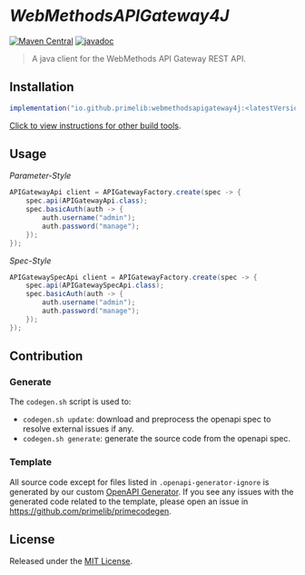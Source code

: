 # *WebMethodsAPIGateway4J*

[![Maven Central](https://img.shields.io/maven-central/v/io.github.primelib/webmethodsapigateway4j)](https://central.sonatype.com/artifact/io.github.primelib/webmethodsapigateway4j)
[![javadoc](https://javadoc.io/badge2/io.github.primelib/webmethodsapigateway4j/javadoc.svg)](https://javadoc.io/doc/io.github.primelib/webmethodsapigateway4j)

> A java client for the WebMethods API Gateway REST API.

## Installation

```gradle
implementation("io.github.primelib:webmethodsapigateway4j:<latestVersion>")
```

[Click to view instructions for other build tools](https://central.sonatype.com/artifact/io.github.primelib/webmethodsapigateway4j).

## Usage

*Parameter-Style*

```java
APIGatewayApi client = APIGatewayFactory.create(spec -> {
    spec.api(APIGatewayApi.class);
    spec.basicAuth(auth -> {
        auth.username("admin");
        auth.password("manage");
    });
});
```

*Spec-Style*

```java
APIGatewaySpecApi client = APIGatewayFactory.create(spec -> {
    spec.api(APIGatewaySpecApi.class);
    spec.basicAuth(auth -> {
        auth.username("admin");
        auth.password("manage");
    });
});
```

## Contribution

### Generate

The `codegen.sh` script is used to:

- `codegen.sh update`: download and preprocess the openapi spec to resolve external issues if any.
- `codegen.sh generate`: generate the source code from the openapi spec.

### Template

All source code except for files listed in `.openapi-generator-ignore` is generated by our custom [OpenAPI Generator](https://github.com/primelib/primecodegen).
If you see any issues with the generated code related to the template, please open an issue in https://github.com/primelib/primecodegen.

## License

Released under the [MIT License](./LICENSE).
